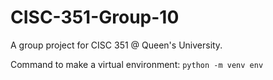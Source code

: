 # CISC-351-Group-10
A group project for CISC 351 @ Queen's University. 

Command to make a virtual environment: `python -m venv env` 
